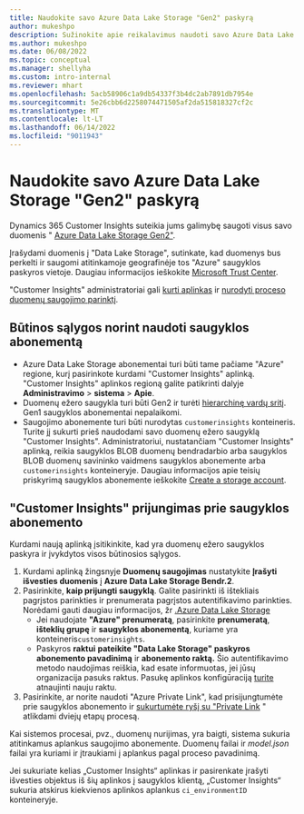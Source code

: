 ```yaml
---
title: Naudokite savo Azure Data Lake Storage "Gen2" paskyrą
author: mukeshpo
description: Sužinokite apie reikalavimus naudoti savo Azure Data Lake Storage abonementą "Customer Insights" duomenims saugoti.
ms.author: mukeshpo
ms.date: 06/08/2022
ms.topic: conceptual
ms.manager: shellyha
ms.custom: intro-internal
ms.reviewer: mhart
ms.openlocfilehash: 5acb58906c1a9db54337f3b4dc2ab7891db7954e
ms.sourcegitcommit: 5e26cbb6d2258074471505af2da515818327cf2c
ms.translationtype: MT
ms.contentlocale: lt-LT
ms.lasthandoff: 06/14/2022
ms.locfileid: "9011943"
---
```

# <a name="use-your-own-azure-data-lake-storage-gen2-account"></a>Naudokite savo Azure Data Lake Storage "Gen2" paskyrą

Dynamics 365 Customer Insights suteikia jums galimybę saugoti visus savo duomenis " [Azure Data Lake Storage Gen2"](/azure/storage/blobs/data-lake-storage-introduction).

Įrašydami duomenis į "Data Lake Storage", sutinkate, kad duomenys bus perkelti ir saugomi atitinkamoje geografinėje tos "Azure" saugyklos paskyros vietoje. Daugiau informacijos ieškokite [Microsoft Trust Center](https://www.microsoft.com/trust-center).

"Customer Insights" administratoriai gali [kurti aplinkas](create-environment.md) ir [nurodyti proceso duomenų saugojimo parinktį](create-environment.md#step-2-configure-data-storage).

## <a name="prerequisites-to-use-your-storage-account"></a>Būtinos sąlygos norint naudoti saugyklos abonementą

- Azure Data Lake Storage abonementai turi būti tame pačiame "Azure" regione, kurį pasirinkote kurdami "Customer Insights" aplinką. "Customer Insights" aplinkos regioną galite patikrinti dalyje **Administravimo** > **sistema** > **Apie**.
- Duomenų ežero saugykla turi būti Gen2 ir turėti [hierarchinę vardų sritį](/azure/storage/blobs/create-data-lake-storage-account). Gen1 saugyklos abonementai nepalaikomi.
- Saugojimo abonemente turi būti nurodytas `customerinsights` konteineris. Turite jį sukurti prieš naudodami savo duomenų ežero saugyklą "Customer Insights". Administratoriui, nustatančiam "Customer Insights" aplinką, reikia saugyklos BLOB duomenų bendradarbio arba saugyklos BLOB duomenų savininko vaidmens saugyklos abonemente arba `customerinsights` konteineryje. Daugiau informacijos apie teisių priskyrimą saugyklos abonemente ieškokite [Create a storage account](/azure/storage/common/storage-account-create?toc=%2Fazure%2Fstorage%2Fblobs%2Ftoc.json&tabs=azure-portal).

## <a name="connect-customer-insights-with-your-storage-account"></a>"Customer Insights" prijungimas prie saugyklos abonemento

Kurdami naują aplinką įsitikinkite, kad yra duomenų ežero saugyklos paskyra ir įvykdytos visos būtinosios sąlygos.

1. Kurdami aplinką žingsnyje **Duomenų saugojimas** nustatykite **Įrašyti išvesties duomenis** į **Azure Data Lake Storage Bendr.2**.
1. Pasirinkite, **kaip prijungti saugyklą**. Galite pasirinkti iš ištekliais pagrįstos parinkties ir prenumerata pagrįstos autentifikavimo parinkties. Norėdami gauti daugiau informacijos, žr [.Azure Data Lake Storage](connect-service-principal.md)
   - Jei naudojate **"Azure" prenumeratą**, pasirinkite **prenumeratą**, **išteklių grupę** ir **saugyklos abonementą**, kuriame yra konteineris`customerinsights`.
   - Paskyros **raktui** **pateikite "Data Lake Storage" paskyros abonemento pavadinimą** ir **abonemento raktą.** Šio autentifikavimo metodo naudojimas reiškia, kad esate informuotas, jei jūsų organizacija pasuks raktus. Pasukę aplinkos konfigūraciją [turite](manage-environments.md#edit-an-existing-environment) atnaujinti nauju raktu.
1. Pasirinkite, ar norite naudoti "Azure Private Link", kad prisijungtumėte prie saugyklos abonemento ir [sukurtumėte ryšį su "Private Link](security-overview.md#private-links-tab) " atlikdami dviejų etapų procesą.

Kai sistemos procesai, pvz., duomenų nurijimas, yra baigti, sistema sukuria atitinkamus aplankus saugojimo abonemente. Duomenų failai ir *model.json* failai yra kuriami ir įtraukiami į aplankus pagal proceso pavadinimą.

Jei sukuriate kelias „Customer Insights“ aplinkas ir pasirenkate įrašyti išvesties objektus iš šių aplinkos į saugyklos klientą, „Customer Insights“ sukuria atskirus kiekvienos aplinkos aplankus `ci_environmentID` konteineryje.
